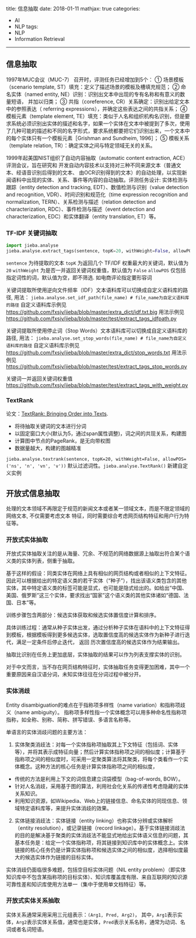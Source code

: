 title: 信息抽取
date: 2018-01-11
mathjax: true
categories:
- AI
- NLP
tags:
- NLP
- Information Retrieval
---
## 信息抽取
1997年MUC会议（MUC-7） 召开时，评测任务已经增加到5个：
① 场景模板（scenario template, ST）填充：定义了描述场景的模板及槽填充规范；
② 命名实体（named entity, NE）识别：识别出文本中出现的专有名称和有意义的数量短语， 并加以归类；
③ 共指（coreference, CR）关系确定：识别出给定文本中的参照表达（ referring expressions），并确定这些表达之间的共指关系；
④ 模板元素（template element, TE）填充：类似于人名和组织机构名识别，但是要求系统必须识别出实体的描述和名字，如果一个实体在文本中被提到了多次，使用了几种可能的描述和不同的名字形式，要求系统都要把它们识别出来，一个文本中的每个实体只有一个模板元素［Grishman and Sundheim, 1996］；
⑤ 模板关系（template relation, TR）：确定实体之间与特定领域无关的关系。
<!-- more -->

1999年起美国NIST组织了自动内容抽取（automatic content extraction, ACE）评测会议，旨在研究和
开发自动内容技术以支持对三种不同来源文本（普通文本、经语音识别后得到的文本、 由OCR识别得到的文本）的自动处理，以实现新闻语料中出现的实体、关系、事件等内容的自动抽取。评测任务设计:
实体检测与跟踪（entity detection and tracking, EDT）、数值检测与识别（value detection and recognition, VDR）、时间识别和规范化（time expression recognition and normalization, TERN）、关系检测与描述（relation detection and characterization, RDC）、事件检测与描述（event detection and characterization, EDC）和实体翻译（entity translation, ET）等。

### TF-IDF 关键词抽取
```python
import jieba.analyse
jieba.analyse.extract_tags(sentence, topK=20, withWeight=False, allowPOS=())
```
`sentence` 为待提取的文本
`topK` 为返回几个 TF/IDF 权重最大的关键词，默认值为 `20`
`withWeight` 为是否一并返回关键词权重值，默认值为 `False`
`allowPOS` 仅包括指定词性的词，默认值为空，即不筛选. 如电商评论指定要形容词

关键词提取所使用逆向文件频率（IDF）文本语料库可以切换成自定义语料库的路径, 用法： `jieba.analyse.set_idf_path(file_name) # file_name为自定义语料库的路径`
自定义语料库示例见 https://github.com/fxsjy/jieba/blob/master/extra_dict/idf.txt.big
用法示例见 https://github.com/fxsjy/jieba/blob/master/test/extract_tags_idfpath.py

关键词提取所使用停止词（Stop Words）文本语料库可以切换成自定义语料库的路径, 用法： `jieba.analyse.set_stop_words(file_name) # file_name为自定义语料库的路径`
自定义语料库示例见 https://github.com/fxsjy/jieba/blob/master/extra_dict/stop_words.txt
用法示例见 https://github.com/fxsjy/jieba/blob/master/test/extract_tags_stop_words.py

关键词一并返回关键词权重值 https://github.com/fxsjy/jieba/blob/master/test/extract_tags_with_weight.py

### TextRank
论文：[TextRank: Bringing Order into Texts](http://web.eecs.umich.edu/~mihalcea/papers/mihalcea.emnlp04.pdf).
* 将待抽取关键词的文本进行分词
* 以固定窗口大小(默认为5，通过span属性调整)，词之间的共现关系，构建图
* 计算图中节点的PageRank，是无向带权图
* 数据量越大，构建的图越精准

`jieba.analyse.textrank(sentence, topK=20, withWeight=False, allowPOS=('ns', 'n', 'vn', 'v'))` 默认过滤词性。`jieba.analyse.TextRank()` 新建自定义实例

## 开放式信息抽取
处理的文本领域不再限定于规范的新闻文本或者某一领域文本，而是不限定领域的网络文本, 不仅需要考虑文本
特征，同时需要综合考虑网页结构特征和用户行为特征等。

### 开放式实体抽取
开放式实体抽取关注的是从海量、冗余、不规范的网络数据源上抽取出符合某个语义类的实体列表，侧重于抽取。

基于这样的假设：同类实体在网络上具有相似的网页结构或者相似的上下文特征。因此可以根据给出的特定语义类的若干实体（“种子”），找出该语义类包含的其他实体，其中特定语义类的标签可能是显式，也可能是隐式给出的。如给出“中国、美国、俄罗斯”这三个实体，要求找出“国家”这个语义类的其他实体诸如“德国、法国、日本”等。

训练步骤包含两部分：候选实体获取和候选实体置信度计算和排序。

具体训练过程：通常从种子实体出发，通过分析种子实体在语料中的上下文特征得到模板，根据模板得到更多候选实体，选取置信度高的候选实体作为新种子进行迭代，满足一定条件后停止迭代， 返回
历次置信度高的候选实体作为结果输出。

抽取比识别在任务上更加底层，实体抽取的结果可以作为列表支撑实体的识别。

对于中文而言，当不存在网页结构特征时，实体抽取任务变得更加困难，其中一个重要原因来自汉语分词，未知实体往往在分词过程中被分开。

### 实体消歧
Entity disambiguation的难点在于指称项多样性（name variation）和指称项歧义（name ambiguity）。
指称项多样性指一个实体概念可以用多种命名性指称项指称，如全称、别称、简称、拼写错误、多语言名称等。

单语言的实体消歧问题的主要方法：
1. 实体聚类消歧法：对每一个实体指称项抽取其上下文特征（包括词、实体等），并将其表示成特征向量；然后计算实体指称项之间的相似度；计算基于指称项之间的相似度时，可采用一定聚类算法将其聚类，将每个类看作一个实体概念。这种方法的核心任务是计算实体指称项之间的相似度，
  * 传统的方法是利用上下文的词信息建立词袋模型（bag-of-words, BOW）。
  * 针对人名消歧，采用基于图的算法，利用社会化关系的传递性考虑隐藏的实体关系知识。
  * 利用知识资源，如Wikipedia、Web上的链接信息、命名实体的同现信息、领域特定语料库等，来提升实体消歧的效果。
2. 实体链接消歧法：实体链接（entity linking）也称实体分辨或实体解析（entity resolution），或记录链接（record linkage）。基于实体链接消歧法的目的是解决基于聚类的实体消歧法不能显式地给出实体语义信息的问题，其基本任务是：给定一个实体指称项，将其链接到知识库中的实体概念上。实体链接的核心任务仍是计算实体指称项和候选实体之间的相似度，选择相似度最大的候选实体作为链接的目标实体。

实体消歧仍面临很多难题，包括空目标实体问题（NIL entity problem）（即实体知识库中不包含某指称项的目标实体）、知识库覆盖度有限、来自互联网的知识源可靠性差和知识库使用方法单一（集中于使用单文档特征）等。

### 开放式实体关系抽取
实体关系通常采用采用三元组表示：`(Arg1, Pred, Arg2)`， 其中，`Arg1`表示实体，`Arg2`表示实体关系值，通常也是实体，`Pred`表示关系名称，通常为动词、名词或者名词短语。
